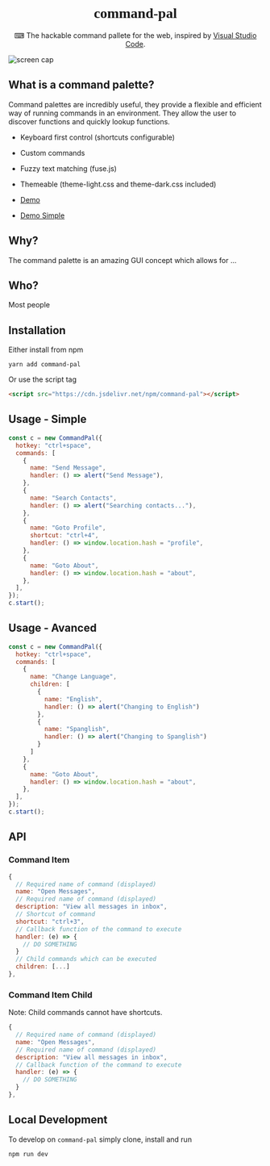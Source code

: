 <h1 align="center" style="font-family: mono">command-pal</h1>
<p align="center">⌨ The hackable command pallete for the web, inspired by <a href="https://github.com/microsoft/vscode">Visual Studio Code</a>.</p>

![screen cap](https://i.imgur.com/S305K5Y.gif)

## What is a command palette?

Command palettes are incredibly useful, they provide a flexible and efficient way of running commands in an environment. They allow the user to discover functions and quickly lookup functions.

- Keyboard first control (shortcuts configurable)
- Custom commands
- Fuzzy text matching (fuse.js)
- Themeable (theme-light.css and theme-dark.css included)

- [Demo](https://benwinding.github.io/command-pal/demos/cp-advanced)
- [Demo Simple](https://benwinding.github.io/command-pal/demos/cp-simple)

## Why?

The command palette is an amazing GUI concept which allows for ...

## Who?

Most people

## Installation

Either install from npm

`yarn add command-pal`

Or use the script tag

```html
<script src="https://cdn.jsdelivr.net/npm/command-pal"></script>
```

## Usage - Simple

``` js
const c = new CommandPal({
  hotkey: "ctrl+space",
  commands: [
    {
      name: "Send Message",
      handler: () => alert("Send Message"),
    },
    {
      name: "Search Contacts",
      handler: () => alert("Searching contacts..."),
    },
    {
      name: "Goto Profile",
      shortcut: "ctrl+4",
      handler: () => window.location.hash = "profile",
    },
    {
      name: "Goto About",
      handler: () => window.location.hash = "about",
    },
  ],
});
c.start();
```

## Usage - Avanced

``` js
const c = new CommandPal({
  hotkey: "ctrl+space",
  commands: [
    {
      name: "Change Language",
      children: [
        {
          name: "English",
          handler: () => alert("Changing to English")
        },
        {
          name: "Spanglish",
          handler: () => alert("Changing to Spanglish")
        }
      ]
    },
    {
      name: "Goto About",
      handler: () => window.location.hash = "about",
    },
  ],
});
c.start();
```

## API

### Command Item

``` js
{
  // Required name of command (displayed)
  name: "Open Messages",
  // Required name of command (displayed)
  description: "View all messages in inbox",
  // Shortcut of command
  shortcut: "ctrl+3",
  // Callback function of the command to execute
  handler: (e) => {
    // DO SOMETHING
  }
  // Child commands which can be executed
  children: [...]
},
```

### Command Item Child

Note: Child commands cannot have shortcuts.

``` js
{
  // Required name of command (displayed)
  name: "Open Messages",
  // Required name of command (displayed)
  description: "View all messages in inbox",
  // Callback function of the command to execute
  handler: (e) => {
    // DO SOMETHING
  }
},
```

## Local Development

To develop on `command-pal` simply clone, install and run

```
npm run dev
```
